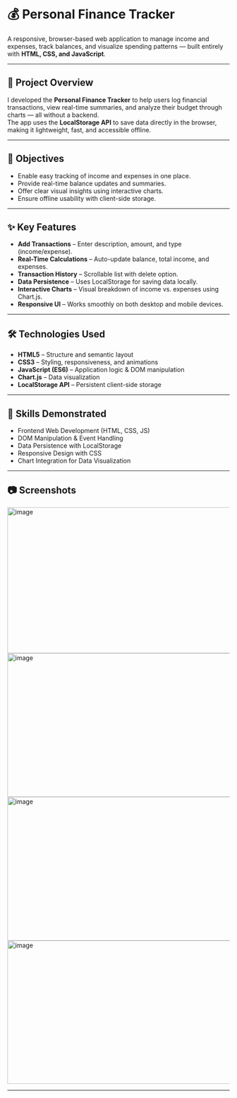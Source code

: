 # 💰 Personal Finance Tracker

A responsive, browser-based web application to manage income and expenses, track balances, and visualize spending patterns — built entirely with **HTML, CSS, and JavaScript**.

---

## 📖 Project Overview
I developed the **Personal Finance Tracker** to help users log financial transactions, view real-time summaries, and analyze their budget through charts — all without a backend.  
The app uses the **LocalStorage API** to save data directly in the browser, making it lightweight, fast, and accessible offline.

---

## 🎯 Objectives
- Enable easy tracking of income and expenses in one place.
- Provide real-time balance updates and summaries.
- Offer clear visual insights using interactive charts.
- Ensure offline usability with client-side storage.

---

## ✨ Key Features
- **Add Transactions** – Enter description, amount, and type (income/expense).
- **Real-Time Calculations** – Auto-update balance, total income, and expenses.
- **Transaction History** – Scrollable list with delete option.
- **Data Persistence** – Uses LocalStorage for saving data locally.
- **Interactive Charts** – Visual breakdown of income vs. expenses using Chart.js.
- **Responsive UI** – Works smoothly on both desktop and mobile devices.

---

## 🛠️ Technologies Used
- **HTML5** – Structure and semantic layout  
- **CSS3** – Styling, responsiveness, and animations  
- **JavaScript (ES6)** – Application logic & DOM manipulation  
- **Chart.js** – Data visualization  
- **LocalStorage API** – Persistent client-side storage  

---

## 🚀 Skills Demonstrated
- Frontend Web Development (HTML, CSS, JS)
- DOM Manipulation & Event Handling
- Data Persistence with LocalStorage
- Responsive Design with CSS
- Chart Integration for Data Visualization

---

## 📷 Screenshots
<img width="692" height="330" alt="image" src="https://github.com/user-attachments/assets/74d7ec52-fb52-4362-b164-4bcf2a14f22d" />

<img width="691" height="325" alt="image" src="https://github.com/user-attachments/assets/1e578895-3409-4411-bb4d-04598f12f8a8" />

<img width="691" height="325" alt="image" src="https://github.com/user-attachments/assets/48903e11-89a6-4442-8500-de13069f93c0" />

<img width="692" height="324" alt="image" src="https://github.com/user-attachments/assets/da2e0591-5a79-4ec3-a473-06f868bc20ec" />

---


